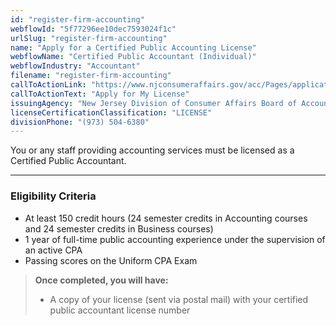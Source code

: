```yaml
---
id: "register-firm-accounting"
webflowId: "5f77296ee10dec7593024f1c"
urlSlug: "register-firm-accounting"
name: "Apply for a Certified Public Accounting License"
webflowName: "Certified Public Accountant (Individual)"
webflowIndustry: "Accountant"
filename: "register-firm-accounting"
callToActionLink: "https://www.njconsumeraffairs.gov/acc/Pages/applications.aspx"
callToActionText: "Apply for My License"
issuingAgency: "New Jersey Division of Consumer Affairs Board of Accountancy"
licenseCertificationClassification: "LICENSE"
divisionPhone: "(973) 504-6380"
---
```


You or any staff providing accounting services must be licensed as a Certified Public Accountant.

---

### Eligibility Criteria

- At least 150 credit hours (24 semester credits in Accounting courses and 24 semester credits in Business courses)
- 1 year of full-time public accounting experience under the supervision of an active CPA
- Passing scores on the Uniform CPA Exam

> **Once completed, you will have:**
>
> - A copy of your license (sent via postal mail) with your certified public accountant license number
